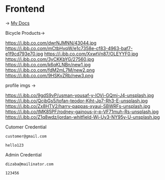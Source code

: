 # Frontend

 -> [My Docs](https://docs.google.com/document/d/1dvebpoNsHjPM1vhf95BGbZHK8Su-4WJb1IpQq6aPDYU/edit?usp=sharing)

Bicycle Products->

https://i.ibb.co.com/dwrNJMNN/43044.jpg
https://i.ibb.co.com/mCtbHyqW/e1c7358e-cf83-4963-baf7-e1f9cd793e70.jpg
https://i.ibb.co.com/XxwtVn87/OLEYYF0.jpg
https://i.ibb.co.com/3yCKKbYG/27560.jpg
https://i.ibb.co.com/k6qKLNBn/new1.jpg
https://i.ibb.co.com/fdM2mL7M/new2.png
https://i.ibb.co.com/9HSKvZRb/new3.png


profile imgs ->

https://i.ibb.co/9gdS9vP/usman-yousaf-y-IOVi-GQmj-J4-unsplash.jpg
https://i.ibb.co/QcjbGs5/tofan-teodor-Kjht-Jp7-Rh3-E-unsplash.jpg
https://i.ibb.co/Zx8HTV2/harry-pappas-xyaui-SBWRFs-unsplash.jpg
https://i.ibb.co/tMK85PF/rodney-gainous-jr-p-VF71muh-Rs-unsplash.jpg
https://i.ibb.co/Z1q8wdz/jordan-whitfield-Wj-Uy3-NY95y-U-unsplash.jpg

Cutomer Credential

```
customer@gmail.com
```
```
hello123
```

Admin Credential

```
dizaba@mailinator.com
```
```
123456
```